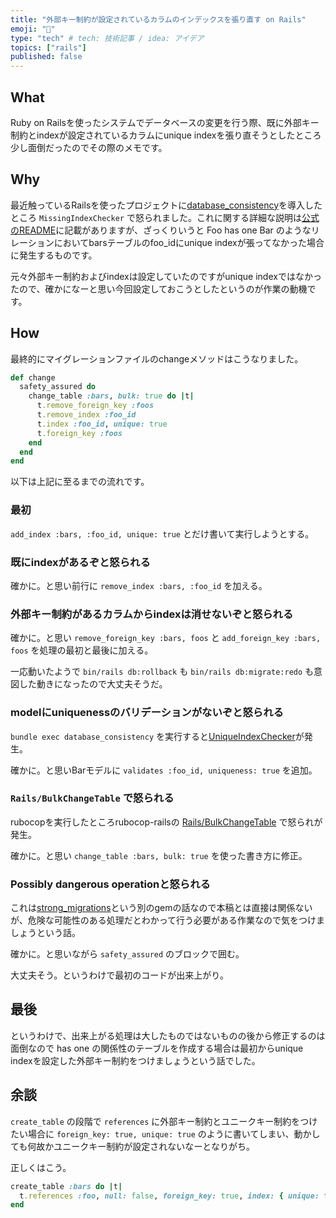 ```yaml
---
title: "外部キー制約が設定されているカラムのインデックスを張り直す on Rails"
emoji: "📝"
type: "tech" # tech: 技術記事 / idea: アイデア
topics: ["rails"]
published: false
---
```


## What

Ruby on Railsを使ったシステムでデータベースの変更を行う際、既に外部キー制約とindexが設定されているカラムにunique indexを張り直そうとしたところ少し面倒だったのでその際のメモです。

## Why

最近触っているRailsを使ったプロジェクトに[database_consistency](https://github.com/djezzzl/database_consistency)を導入したところ `MissingIndexChecker` で怒られました。これに関する詳細な説明は[公式のREADME](<https://github.com/djezzzl/database_consistency#missingindexchecker>)に記載がありますが、ざっくりいうと Foo has one Bar のようなリレーションにおいてbarsテーブルのfoo_idにunique indexが張ってなかった場合に発生するものです。

元々外部キー制約およびindexは設定していたのですがunique indexではなかったので、確かになーと思い今回設定しておこうとしたというのが作業の動機です。

## How

最終的にマイグレーションファイルのchangeメソッドはこうなりました。

```rb
def change
  safety_assured do
    change_table :bars, bulk: true do |t|
      t.remove_foreign_key :foos
      t.remove_index :foo_id
      t.index :foo_id, unique: true
      t.foreign_key :foos
    end
  end
end
```

以下は上記に至るまでの流れです。

### 最初

`add_index :bars, :foo_id, unique: true` とだけ書いて実行しようとする。

### 既にindexがあるぞと怒られる

確かに。と思い前行に `remove_index :bars, :foo_id` を加える。

### 外部キー制約があるカラムからindexは消せないぞと怒られる

確かに。と思い `remove_foreign_key :bars, foos` と `add_foreign_key :bars, foos` を処理の最初と最後に加える。

一応動いたようで `bin/rails db:rollback` も `bin/rails db:migrate:redo` も意図した動きになったので大丈夫そうだ。

### modelにuniquenessのバリデーションがないぞと怒られる

`bundle exec database_consistency` を実行すると[UniqueIndexChecker](https://github.com/djezzzl/database_consistency#uniqueindexchecker)が発生。

確かに。と思いBarモデルに `validates :foo_id, uniqueness: true` を追加。

### `Rails/BulkChangeTable` で怒られる

rubocopを実行したところrubocop-railsの [Rails/BulkChangeTable](https://docs.rubocop.org/rubocop-rails/cops_rails.html#railsbulkchangetable) で怒られが発生。

確かに。と思い `change_table :bars, bulk: true` を使った書き方に修正。

### Possibly dangerous operationと怒られる

これは[strong_migrations](https://github.com/ankane/strong_migrations)という別のgemの話なので本稿とは直接は関係ないが、危険な可能性のある処理だとわかって行う必要がある作業なので気をつけましょうという話。

確かに。と思いながら `safety_assured` のブロックで囲む。

大丈夫そう。というわけで最初のコードが出来上がり。

## 最後

というわけで、出来上がる処理は大したものではないものの後から修正するのは面倒なので has one の関係性のテーブルを作成する場合は最初からunique indexを設定した外部キー制約をつけましょうという話でした。

## 余談

`create_table` の段階で `references` に外部キー制約とユニークキー制約をつけたい場合に `foreign_key: true, unique: true` のように書いてしまい、動かしても何故かユニークキー制約が設定されないなーとなりがち。

正しくはこう。

```rb
create_table :bars do |t|
  t.references :foo, null: false, foreign_key: true, index: { unique: true }
end
```
